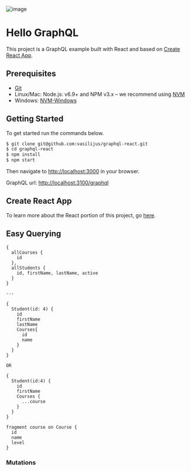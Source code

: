 ![image](https://user-images.githubusercontent.com/1544557/31395110-d565a760-ad94-11e7-962f-1777d2def071.png)

# Hello GraphQL
This project is a GraphQL example built with React and based on [Create React App](https://github.com/facebookincubator/create-react-app).

## Prerequisites
- [Git](https://git-scm.com/book/en/v2/Getting-Started-Installing-Git)
- Linux/Mac: Node.js: v6.9+ and NPM v3.x – we recommend using [NVM ](https://github.com/creationix/nvm) 
- Windows: [NVM-Windows ](https://github.com/coreybutler/nvm-windows)

## Getting Started
To get started run the commands below.

```bash
$ git clone git@github.com:vasilijus/graphql-react.git
$ cd graphql-react
$ npm install
$ npm start
```

Then navigate to [http://localhost:3000](http://localhost:3000) in your browser.

GraphQL url: [http://localhost:3100/graphql](http://localhost:3100/graphql)

## Create React App
To learn more about the React portion of this project, go [here](https://github.com/facebookincubator/create-react-app/blob/master/packages/react-scripts/template/README.md).

## Easy Querying
```
{
  allCourses {
    id
  },
  allStudents {
    id, firstName, lastName, active
  }
}

---

{
  Student(id: 4) {
    id
    firstName
    lastName
    Courses{
      id
      name
    }
  }
}

OR

{
  Student(id:4) {
    id
    firstName
    Courses {
      ...course
    }
  }
}

fragment course on Course {
  id
  name
  level
}
```
### Mutations